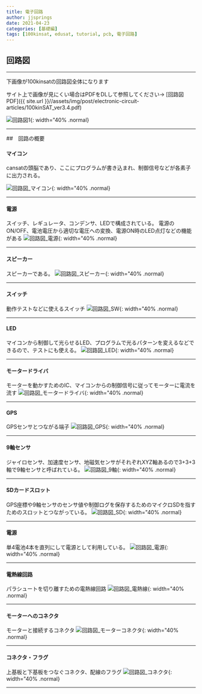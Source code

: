 ```yaml
---
title: 電子回路
author: jjsprings
date: 2021-04-23
categories: [基礎編]
tags: [100kinsat, edusat, tutorial, pcb, 電子回路]
---
```


## 回路図
---
下画像が100kinsatの回路図全体になります

サイト上で画像が見にくい場合はPDFをDLして参照してください→
[回路図PDF]({{ site.url }}//assets/img/post/electronic-circuit-articles/100kinSAT_ver3.4.pdf)

![回路図1](/assets/img/post/electronic-circuit-articles/100kinSAT_ver3.4.jpg){: width="40% .normal}



---
##　回路の概要



#### マイコン
cansatの頭脳であり、ここにプログラムが書き込まれ、制御信号などが各素子に出力される。

![回路図_マイコン](/assets/img/post/electronic-circuit-articles/100kinSAT_ver3.4_microcomputer.jpg){: width="40% .normal}

---

#### 電源
スイッチ、レギュレータ、コンデンサ、LEDで構成されている。
電源のON/OFF、電池電圧から適切な電圧への変換、電源ON時のLED点灯などの機能がある
![回路図_電源](/assets/img/post/electronic-circuit-articles/100kinSAT_ver3.4_power.jpg){: width="40% .normal}

---

#### スピーカー
スピーカーである。
![回路図_スピーカー](/assets/img/post/electronic-circuit-articles/100kinSAT_ver3.4_buzzer.jpg){: width="40% .normal}

---

#### スイッチ
動作テストなどに使えるスイッチ
![回路図_SW](/assets/img/post/electronic-circuit-articles/100kinSAT_ver3.4_SW.jpg){: width="40% .normal}

---

#### LED
マイコンから制御して光らせるLED、プログラムで光るパターンを変えるなどできるので、テストにも使える。
![回路図_LED](/assets/img/post/electronic-circuit-articles/100kinSAT_ver3.4_LED.jpg){: width="40% .normal}

---

#### モータードライバ
モーターを動かすためのIC、マイコンからの制御信号に従ってモーターに電流を流す
![回路図_モータードライバ](/assets/img/post/electronic-circuit-articles/100kinSAT_ver3.4_moter_driver.jpg){: width="40% .normal}

---

#### GPS
GPSセンサとつながる端子
![回路図_GPS](/assets/img/post/electronic-circuit-articles/100kinSAT_ver3.4_GPS.jpg){: width="40% .normal}

---

#### 9軸センサ
ジャイロセンサ、加速度センサ、地磁気センサがそれぞれXYZ軸あるので3+3+3軸で9軸センサと呼ばれている。
![回路図_9軸](/assets/img/post/electronic-circuit-articles/100kinSAT_ver3.4_sensor.jpg){: width="40% .normal}

---

#### SDカードスロット
GPS座標や9軸センサのセンサ値や制御ログを保存するためのマイクロSDを指すためのスロットとつながっている。
![回路図_SD](/assets/img/post/electronic-circuit-articles/100kinSAT_ver3.4_SD.jpg){: width="40% .normal}

---

#### 電源
単4電池4本を直列にして電源として利用している。
![回路図_電源](/assets/img/post/electronic-circuit-articles/100kinSAT_ver3.4_power.jpg){: width="40% .normal}

---

#### 電熱線回路
パラシュートを切り離すための電熱線回路
![回路図_電熱線](/assets/img/post/electronic-circuit-articles/100kinSAT_ver3.4_heat.jpg){: width="40% .normal}

---

#### モーターへのコネクタ
モーターと接続するコネクタ
![回路図_モーターコネクタ](/assets/img/post/electronic-circuit-articles/100kinSAT_ver3.4_moter_con.jpg){: width="40% .normal}

---

#### コネクタ・フラグ
上基板と下基板をつなぐコネクタ、配線のフラグ
![回路図_コネクタ](/assets/img/post/electronic-circuit-articles/100kinSAT_ver3.4_con.jpg){: width="40% .normal}

---



